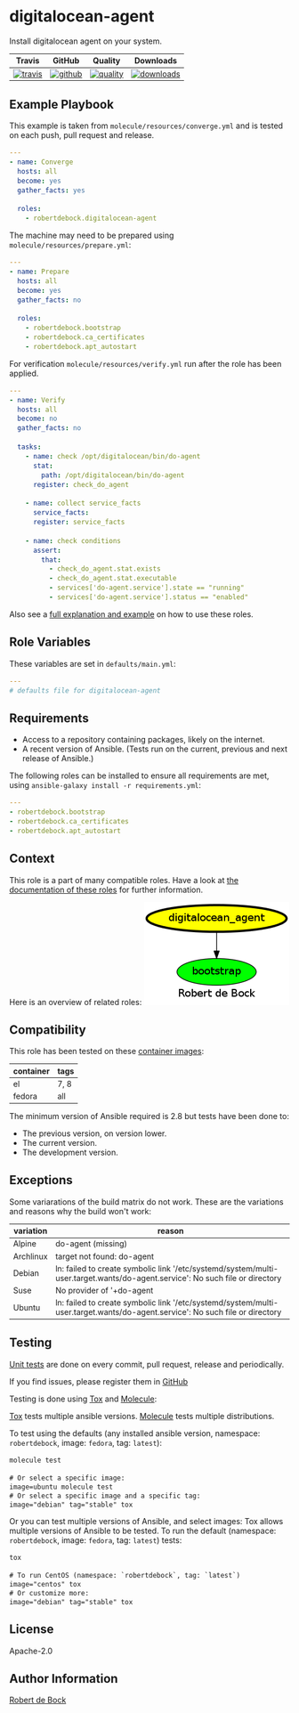 # digitalocean-agent

Install digitalocean agent on your system.

|Travis|GitHub|Quality|Downloads|
|------|------|-------|---------|
|[![travis](https://travis-ci.com/robertdebock/ansible-role-digitalocean-agent.svg?branch=master)](https://travis-ci.com/robertdebock/ansible-role-digitalocean-agent)|[![github](https://github.com/robertdebock/ansible-role-digitalocean-agent/workflows/Ansible%20Molecule/badge.svg)](https://github.com/robertdebock/ansible-role-digitalocean-agent/actions)|[![quality](https://img.shields.io/ansible/quality/)](https://galaxy.ansible.com/robertdebock/digitalocean-agent)|[![downloads](https://img.shields.io/ansible/role/d/)](https://galaxy.ansible.com/robertdebock/digitalocean-agent)|

## Example Playbook

This example is taken from `molecule/resources/converge.yml` and is tested on each push, pull request and release.
```yaml
---
- name: Converge
  hosts: all
  become: yes
  gather_facts: yes

  roles:
    - robertdebock.digitalocean-agent
```

The machine may need to be prepared using `molecule/resources/prepare.yml`:
```yaml
---
- name: Prepare
  hosts: all
  become: yes
  gather_facts: no

  roles:
    - robertdebock.bootstrap
    - robertdebock.ca_certificates
    - robertdebock.apt_autostart
```

For verification `molecule/resources/verify.yml` run after the role has been applied.
```yaml
---
- name: Verify
  hosts: all
  become: no
  gather_facts: no

  tasks:
    - name: check /opt/digitalocean/bin/do-agent
      stat:
        path: /opt/digitalocean/bin/do-agent
      register: check_do_agent

    - name: collect service_facts
      service_facts:
      register: service_facts

    - name: check conditions
      assert:
        that:
          - check_do_agent.stat.exists
          - check_do_agent.stat.executable
          - services['do-agent.service'].state == "running"
          - services['do-agent.service'].status == "enabled"
```

Also see a [full explanation and example](https://robertdebock.nl/how-to-use-these-roles.html) on how to use these roles.

## Role Variables

These variables are set in `defaults/main.yml`:
```yaml
---
# defaults file for digitalocean-agent
```

## Requirements

- Access to a repository containing packages, likely on the internet.
- A recent version of Ansible. (Tests run on the current, previous and next release of Ansible.)

The following roles can be installed to ensure all requirements are met, using `ansible-galaxy install -r requirements.yml`:

```yaml
---
- robertdebock.bootstrap
- robertdebock.ca_certificates
- robertdebock.apt_autostart

```

## Context

This role is a part of many compatible roles. Have a look at [the documentation of these roles](https://robertdebock.nl/) for further information.

Here is an overview of related roles:
![dependencies](https://raw.githubusercontent.com/robertdebock/drawings/artifacts/digitalocean-agent.png "Dependency")

## Compatibility

This role has been tested on these [container images](https://hub.docker.com/):

|container|tags|
|---------|----|
|el|7, 8|
|fedora|all|

The minimum version of Ansible required is 2.8 but tests have been done to:

- The previous version, on version lower.
- The current version.
- The development version.

## Exceptions

Some variarations of the build matrix do not work. These are the variations and reasons why the build won't work:

| variation                 | reason                 |
|---------------------------|------------------------|
| Alpine | do-agent (missing) |
| Archlinux | target not found: do-agent |
| Debian | ln: failed to create symbolic link '/etc/systemd/system/multi-user.target.wants/do-agent.service': No such file or directory |
| Suse | No provider of '+do-agent |
| Ubuntu | ln: failed to create symbolic link '/etc/systemd/system/multi-user.target.wants/do-agent.service': No such file or directory |


## Testing

[Unit tests](https://travis-ci.com/robertdebock/ansible-role-digitalocean-agent) are done on every commit, pull request, release and periodically.

If you find issues, please register them in [GitHub](https://github.com/robertdebock/ansible-role-digitalocean-agent/issues)

Testing is done using [Tox](https://tox.readthedocs.io/en/latest/) and [Molecule](https://github.com/ansible/molecule):

[Tox](https://tox.readthedocs.io/en/latest/) tests multiple ansible versions.
[Molecule](https://github.com/ansible/molecule) tests multiple distributions.

To test using the defaults (any installed ansible version, namespace: `robertdebock`, image: `fedora`, tag: `latest`):

```
molecule test

# Or select a specific image:
image=ubuntu molecule test
# Or select a specific image and a specific tag:
image="debian" tag="stable" tox
```

Or you can test multiple versions of Ansible, and select images:
Tox allows multiple versions of Ansible to be tested. To run the default (namespace: `robertdebock`, image: `fedora`, tag: `latest`) tests:

```
tox

# To run CentOS (namespace: `robertdebock`, tag: `latest`)
image="centos" tox
# Or customize more:
image="debian" tag="stable" tox
```

## License

Apache-2.0


## Author Information

[Robert de Bock](https://robertdebock.nl/)
